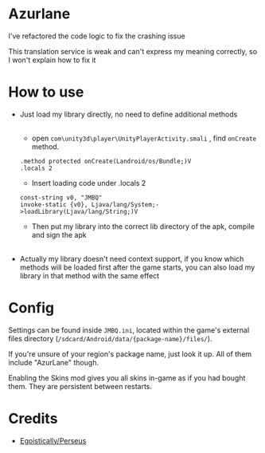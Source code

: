 # Azurlane
I've refactored the code logic to fix the crashing issue <br>

This translation service is weak and can't express my meaning correctly, so I won't explain how to fix it <br>

# How to use
* Just load my library directly, no need to define additional methods <br><br>
    * open `com\unity3d\player\UnityPlayerActivity.smali` , find `onCreate` method.

    ```
    .method protected onCreate(Landroid/os/Bundle;)V
    .locals 2
    ``` 
    * Insert loading code under .locals 2  <br>

    ```
    const-string v0, "JMBQ"
    invoke-static {v0}, Ljava/lang/System;->loadLibrary(Ljava/lang/String;)V
    ```
    * Then put my library into the correct lib directory of the apk, compile and sign the apk<br><br>
* Actually my library doesn't need context support, if you know which methods will be loaded first after the game starts, you can also load my library in that method with the same effect


# Config
Settings can be found inside `JMBQ.ini`, located within the game's external files directory (`/sdcard/Android/data/{package-name}/files/`).

If you're unsure of your region's package name, just look it up. All of them include "AzurLane" though.

Enabling the Skins mod gives you all skins in-game as if you had bought them. They are persistent between restarts.

# Credits
* [Egoistically/Perseus](https://github.com/Egoistically/Perseus)
